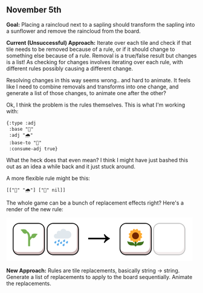 ## November 5th

**Goal:** Placing a raincloud next to a sapling should transform the sapling into a sunflower and remove the raincloud from the board.

**Current (Unsuccessful) Approach:** Iterate over each tile and check if that tile needs to be removed because of a rule, or if it should change to something else because of a rule. Removal is a true/false result but changes is a list! As checking for changes involves iterating over each rule, with different rules possibly causing a different change.

Resolving changes in this way seems wrong.. and hard to animate. It feels like I need to combine removals and transforms into one change, and generate a list of those changes, to animate one after the other?

Ok, I think the problem is the rules themselves. This is what I'm working with:

```
{:type :adj
 :base "🌱"
 :adj "🌧️"
 :base-to "🌻"
 :consume-adj true}
```

What the heck does that even mean? I think I might have just bashed this out as an idea a while back and it just stuck around.

A more flexible rule might be this:

```
[["🌱" "🌧️"] ["🌻" nil]]
```

The whole game can be a bunch of replacement effects right? Here's a render of the new rule:


![](/images/Screenshot_2019-11-05_08-20-08.png)

**New Approach:** Rules are tile replacements, basically string -> string. Generate a list of replacements to apply to the board sequentially. Animate the replacements.
